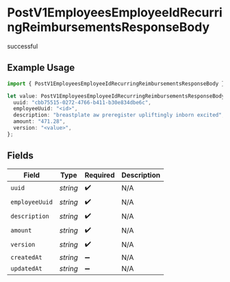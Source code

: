 # PostV1EmployeesEmployeeIdRecurringReimbursementsResponseBody

successful

## Example Usage

```typescript
import { PostV1EmployeesEmployeeIdRecurringReimbursementsResponseBody } from "@gusto/embedded-api/models/operations/postv1employeesemployeeidrecurringreimbursements.js";

let value: PostV1EmployeesEmployeeIdRecurringReimbursementsResponseBody = {
  uuid: "cbb75515-0272-4766-b411-b30e834dbe6c",
  employeeUuid: "<id>",
  description: "breastplate aw preregister upliftingly inborn excited",
  amount: "471.28",
  version: "<value>",
};
```

## Fields

| Field              | Type               | Required           | Description        |
| ------------------ | ------------------ | ------------------ | ------------------ |
| `uuid`             | *string*           | :heavy_check_mark: | N/A                |
| `employeeUuid`     | *string*           | :heavy_check_mark: | N/A                |
| `description`      | *string*           | :heavy_check_mark: | N/A                |
| `amount`           | *string*           | :heavy_check_mark: | N/A                |
| `version`          | *string*           | :heavy_check_mark: | N/A                |
| `createdAt`        | *string*           | :heavy_minus_sign: | N/A                |
| `updatedAt`        | *string*           | :heavy_minus_sign: | N/A                |
